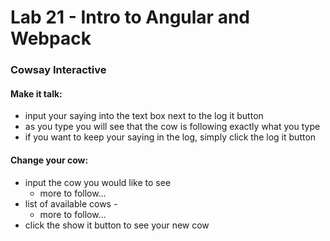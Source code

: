 Lab 21 - Intro to Angular and Webpack
======

### Cowsay Interactive

#### Make it talk:
  - input your saying into the text box next to the log it button
  - as you type you will see that the cow is following exactly what you type
  - if you want to keep your saying in the log, simply click the log it button

#### Change your cow:
  - input the cow you would like to see
    * more to follow...
  - list of available cows -
    * more to follow...
  - click the show it button to see your new cow
